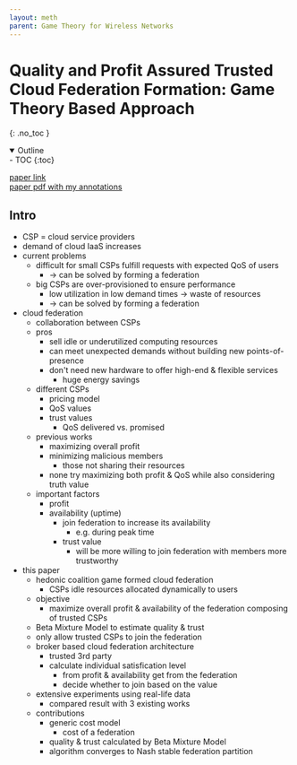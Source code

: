 ```yaml
---
layout: meth
parent: Game Theory for Wireless Networks
---
```

# Quality and Profit Assured Trusted Cloud Federation Formation: Game Theory Based Approach
{: .no_toc }

<details open markdown="block">
  <summary>
    Outline
  </summary>
- TOC
{:toc}
</details>

[paper link](https://ieeexplore.ieee.org/document/8356142)  
[paper pdf with my annotations](Quality_and_Profit_Assured_Trusted_Cloud_Federation_Formation_Game_Theory_Based_Approach.pdf)

## Intro
- CSP = cloud service providers
- demand of cloud IaaS increases
- current problems
	- difficult for small CSPs fulfill requests with expected QoS of users
		- -> can be solved by forming a federation
	- big CSPs are over-provisioned to ensure performance
		- low utilization in low demand times -> waste of resources
		- -> can be solved by forming a federation
- cloud federation
	- collaboration between CSPs
	- pros
		- sell idle or underutilized computing resources
		- can meet unexpected demands without building new points-of-presence
		- don't need new hardware to offer high-end & flexible services
			- huge energy savings
	- different CSPs
		- pricing model
		- QoS values
		- trust values
			- QoS delivered vs. promised
	- previous works
		- maximizing overall profit
		- minimizing malicious members
			- those not sharing their resources
		- none try maximizing both profit & QoS while also considering truth value
	- important factors
		- profit
		- availability (uptime)
			- join federation to increase its availability
				- e.g. during peak time
			- trust value
				- will be more willing to join federation with members more trustworthy
- this paper
	- hedonic coalition game formed cloud federation
		- CSPs idle resources allocated dynamically to users
	- objective
		- maximize overall profit & availability of the federation composing of trusted CSPs
	- Beta Mixture Model to estimate quality & trust
	- only allow trusted CSPs to join the federation
	- broker based cloud federation architecture
		- trusted 3rd party
		- calculate individual satisfication level
			- from profit & availability get from the federation
			- decide whether to join based on the value
	- extensive experiments using real-life data
		- compared result with 3 existing works
	- contributions
		- generic cost model
			- cost of a federation
		- quality & trust calculated by Beta Mixture Model
		- algorithm converges to Nash stable federation partition
